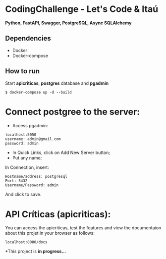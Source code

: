 ﻿# CodingChallenge - Let's Code & Itaú
 
**Python, FastAPI, Swagger, PostgreSQL, Async SQLAlchemy**

## Dependencies
* Docker
* Docker-compose

## How to run

Start **apicriticas**, **postgres** database and **pgadmin**
```shell
$ docker-compose up -d --build
```
# Connect postgree to the server:
* Access pgadmin:
```shell
localhost:5050
username: admin@gmail.com
password: admin
```
* In Quick Links, click on Add New Server button;
* Put any name;

In Connection, insert:
```shell
Hostname/address: postgresql
Port: 5432
Username/Password: admin
```
And click to save.

# API Críticas (apicriticas):
You can access the apicriticas, test the features and view the documentaion about this projet in your browser as follows:
```shell
localhost:8080/docs
```

*This project is **in progress...**

